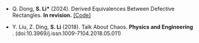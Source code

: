 - Q. Dong, <strong>S. Li*</strong> (2024). Derived Equivalences Between Defective Rectangles. <strong>In revision.</strong> [[Code]](https://github.com/shunyelee/DEBDF)

- Y. Liu, Z. Ding, <strong>S. Li</strong> (2018). Talk About Chaos. <strong> Physics and Engineering </strong>. (doi:10.3969/j.issn.1009-7104.2018.05.011)

